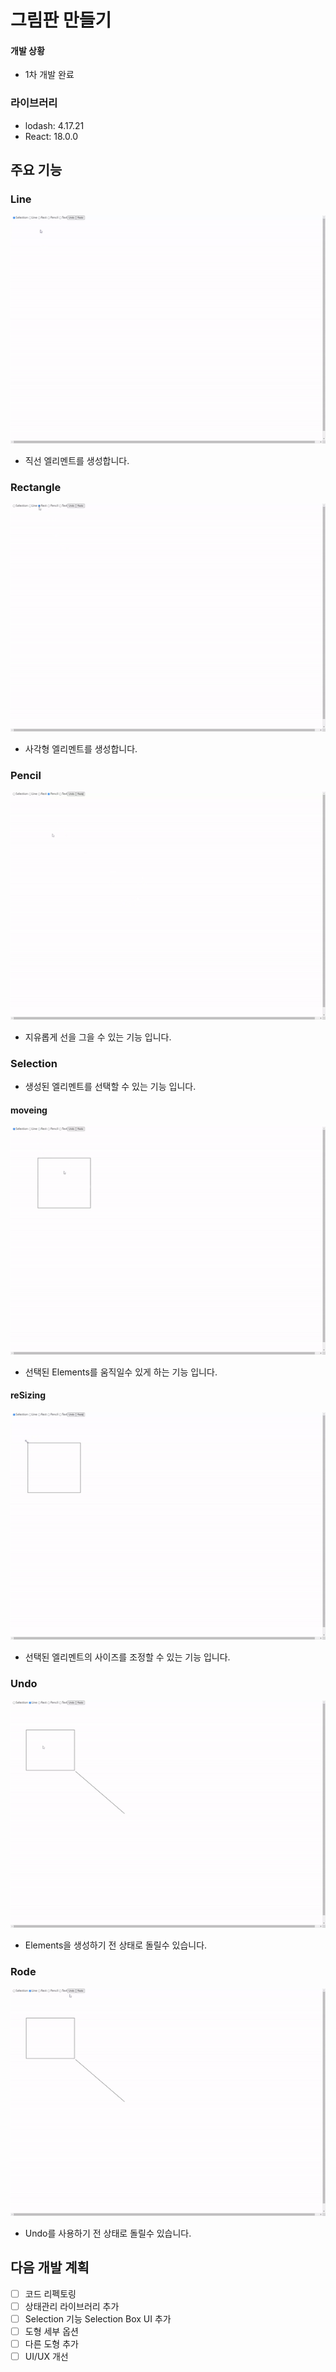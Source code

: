 # 그림판 만들기

#### 개발 상황

- 1차 개발 완료

### 라이브러리

- lodash: 4.17.21
- React: 18.0.0

## 주요 기능


### Line

![createLine](md/img/createLIne.gif)

- 직선 엘리멘트를 생성합니다.

### Rectangle

![createRectangle](md/img/createRect.gif)

- 사각형 엘리멘트를 생성합니다.

### Pencil

![createPencli](md/img/createPencil.gif)

- 지유롭게 선을 그을 수 있는 기능 입니다.

### Selection

- 생성된 엘리멘트를 선택할 수 있는 기능 입니다.

#### moveing

![move](md/img/Selection_move.gif)

- 선택된 Elements를 움직일수 있게 하는 기능 입니다.

#### reSizing

![reSizing](md/img/selection_reSizing.gif)

- 선택된 엘리멘트의 사이즈를 조정할 수 있는 기능 입니다.

### Undo

![undo](md/img/udro.gif)

- Elements을 생성하기 전 상태로 돌릴수 있습니다.

### Rode

![rode](md/img/redo.gif)

- Undo를 사용하기 전 상태로 돌릴수 있습니다.


## 다음 개발 계획

- [ ] 코드 리펙토링
- [ ] 상태관리 라이브러리 추가
- [ ] Selection 기능 Selection Box UI 추가
- [ ] 도형 세부 옵션
- [ ] 다른 도형 추가
- [ ] UI/UX 개선
